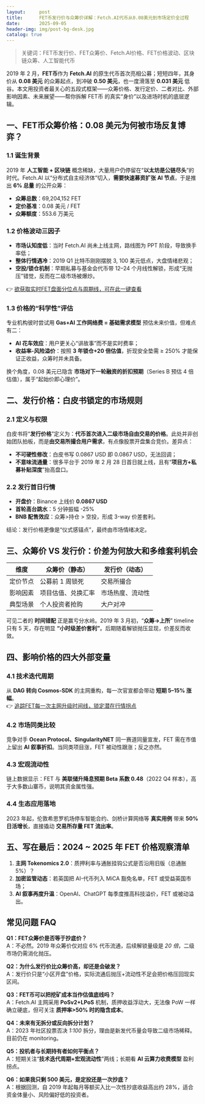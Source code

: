 ```yaml
---
layout:     post
title:      FET币发行价与众筹价详解：Fetch.AI代币从0.08美元到市场定价全过程
date:       2025-09-05
header-img: img/post-bg-desk.jpg
catalog: true
---
```


> 关键词：FET币发行价、FET众筹价、Fetch.AI价格、FET价格波动、区块链众筹、人工智能代币

2019 年 2 月，**FET币**作为 **Fetch.AI** 的原生代币首次亮相公募；短短四年，其身价从 **0.08 美元** 的众筹起点，到冲破 **0.50 美元**，也一度滑落至 **0.031 美元** 低谷。本文用投资者最关心的五段式框架——众筹价格、发行定价、二者对比、外部影响因素、未来展望——帮你拆解 FET币 的真实“身价”以及进场时机的底层逻辑。

## 一、FET币众筹价格：0.08 美元为何被市场反复博弈？

### 1.1 诞生背景
2019 年 **人工智能 + 区块链** 概念稀缺，大量用户仍停留在“**以太坊是公链尽头**”的时代。Fetch.AI 以“分布式自主经济体”切入，**需要快速募资扩张 AI 节点**，于是推出 **6% 总量** 的公开众筹：

- **众筹总数**：69,204,152 FET  
- **定价基准**：0.08 美元 / FET  
- **众筹额度**：553.6 万美元

### 1.2 价格波动三因子
- **市场认知度低**：当时 Fetch.AI 尚未上线主网，路线图为 PPT 阶段，导致换手率低；  
- **整体行情遇冷**：2019 Q1 比特币刚刚摆脱 3, 100 美元低点，大盘情绪悲观；  
- **空投/锁仓机制**：早期私募与基金会代币带 12–24 个月线性解锁，形成“无抛压”错觉，反而在二级市场被爆炒。  

👉 [欲获取实时FET盘面分位点与周期线，可在此一键查看](https://okxdog.com/)

### 1.3 价格的“科学性”评估
专业机构彼时尝试用 **Gas+AI 工作网络费 = 基础需求模型** 预估未来价值，但难点有二：

- **AI 花车效应**：用户更关心“讲故事”而不是实时费率；  
- **收益率-风险溢价**：按照 **3 年锁仓+20 倍估值**，折现安全垫需 ≥ 250% 才能保证正收益，众筹时并未具备。

换个角度，0.08 美元已隐含 **市场对下一轮融资的折扣预期**（Series B 预估 4 倍估值），属于“起始价即心理价”。

## 二、发行价格：白皮书锁定的市场规则

### 2.1 定义与权限
白皮书将“**发行价格**”定义为：**代币首次进入二级市场自由交易的价格**。此处并非创始团队拍板，而是**由交易所撮合用户需求**，有点像股票开盘集合竞价。差异点：

- **不可硬性修改**：白皮书写 0.0867 USD 即 0.0867 USD，无法回调；  
- **不意味流通量**：很多平台于 2019 年 2 月 28 日首日就上线，且有“**项目方+私募补贴深度**”抬高盘口。

### 2.2 发行首日行情
- **开盘价**：Binance 上线价 **0.0867 USD**  
- **首轮高台跳水**：5 分钟振幅 -25%  
- **BNB 配售效应**：众筹>持仓 > 空投，形成 3-way 价差套利。

结论：发行价格更像是“仪式感锚点”，最终由市场情绪决定。

## 三、众筹价 VS 发行价：价差为何放大和多维套利机会

| 维度 | 众筹价（静态） | 发行价（动态） |
|---|---|---|
| 定价节点 | 公募前 1 周锁死 | 交易所撮合 |
| 影响因素 | 项目估值、兑换汇率 | 市场热度、流动性 |
| 典型场景 | 个人投资者抢购 | 大户对冲 |

可见二者的 **时间错配** 正是赢亏分水岭。2019 年 3 月初，“**众筹→上所**” timeline 只有 5 天，存在明显 **“小时级差价套利”**。后期随着解锁抛压显现，价差反而收敛。

## 四、影响价格的四大外部变量

### 4.1 技术迭代周期
从 **DAG 转向 Cosmos-SDK** 的主网重构，每一次官宣都会带动 **短期 5–15% 涨幅**。  
👉 [追踪FET每一次主网升级时间线，锁定潜在行情拐点](https://okxdog.com/)

### 4.2 市场同类比较
竞争对手 **Ocean Protocol、SingularityNET** 同一赛道同量宣发，FET 需在市值上留出 **AI 叙事折扣**。当同类项目涨，FET 被动性跟涨；反之亦然。

### 4.3 宏观流动性
链上数据显示：FET 与 **美联储升降息预期 Beta 系数 0.48**（2022 Q4 样本），高于大多数山寨币，说明其资金属性强。

### 4.4 生态应用落地
2023 年起，伦敦希思罗机场停车智能合约、剑桥计算网络等 **真实用例** 带来 **50% 日活增长**，直接撬动 **交易所存量 FET 流出率**。

## 五、写在最后：2024 ~ 2025 年 FET 价格观察清单

1. **主网 Tokenomics 2.0**：质押利率与通胀挂钩公式是否沿用旧版（总通胀 5%）？  
2. **加密监管动态**：若英国把 AI-代币列入 MiCA 豁免名单，FET 或受益英国市场；  
3. **AI 叙事再度升温**：OpenAI、ChatGPT 每季度推高科技溢价，FET 或被动溢出。

## 常见问题 FAQ

**Q1：FET众筹价是否等于抄底价？**  
A：不必然。2019 年众筹价仅对应 6% 代币流通，后续解锁量级是 *20 倍*，二级市场仍需消化抛压。

**Q2：为什么发行价比众筹价高，却还是会破发？**  
A：发行价只是“小区开盘”价格，实际流通后抛压+流动性不足会把价格压回现实区间。

**Q3：FET币可以把挖矿成本当作估值底线吗？**  
A：Fetch.AI 主网采用 **PoSv2+LPoS** 机制，质押收益浮动大，无法像 PoW 一样确立硬底，但可关注 **质押率>50% 时的隐含成本**。

**Q4：未来有无拆分或反向拆分计划？**  
A：2023 年社区投票否决 *1:100* 拆分，理由是新发代币量会导致二级市场稀释。目前仍在 monitoring。

**Q5：投机者与长期持有者如何平衡点？**  
A：短期关注“**技术迭代周期+宏观流动性**”两线；长期看 **AI 云算力收费模型** 盈利拐点。

**Q6：如果我只剩 500 美元，是定投还是一次抄底？**  
A：根据回测，自 2019 年起每月等额买入比一次性抄底收益高出约 28%，适合资金体量小、风险偏好低的投资者。